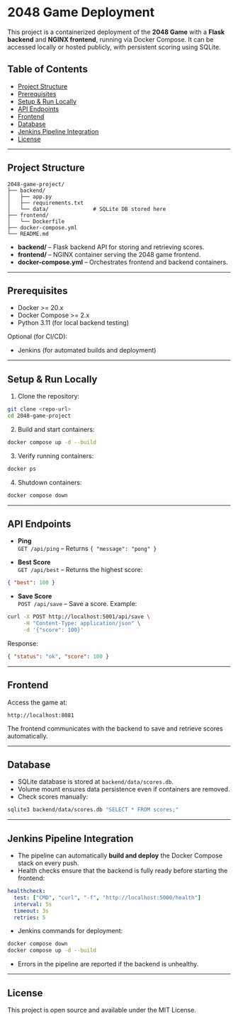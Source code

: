 # 2048 Game Deployment

This project is a containerized deployment of the **2048 Game** with a **Flask backend** and **NGINX frontend**, running via Docker Compose. It can be accessed locally or hosted publicly, with persistent scoring using SQLite.  

## Table of Contents
- [Project Structure](#project-structure)
- [Prerequisites](#prerequisites)
- [Setup & Run Locally](#setup--run-locally)
- [API Endpoints](#api-endpoints)
- [Frontend](#frontend)
- [Database](#database)
- [Jenkins Pipeline Integration](#jenkins-pipeline-integration)
- [License](#license)

---

## Project Structure

```
2048-game-project/
├── backend/
│   ├── app.py
│   ├── requirements.txt
│   └── data/              # SQLite DB stored here
├── frontend/
│   └── Dockerfile
├── docker-compose.yml
└── README.md
```

- **backend/** – Flask backend API for storing and retrieving scores.  
- **frontend/** – NGINX container serving the 2048 game frontend.  
- **docker-compose.yml** – Orchestrates frontend and backend containers.  

---

## Prerequisites

- Docker >= 20.x  
- Docker Compose >= 2.x  
- Python 3.11 (for local backend testing)  

Optional (for CI/CD):

- Jenkins (for automated builds and deployment)  

---

## Setup & Run Locally

1. Clone the repository:

```bash
git clone <repo-url>
cd 2048-game-project
```

2. Build and start containers:

```bash
docker compose up -d --build
```

3. Verify running containers:

```bash
docker ps
```

4. Shutdown containers:

```bash
docker compose down
```

---

## API Endpoints

- **Ping**  
`GET /api/ping` – Returns `{ "message": "pong" }`

- **Best Score**  
`GET /api/best` – Returns the highest score:  
```json
{ "best": 100 }
```

- **Save Score**  
`POST /api/save` – Save a score. Example:

```bash
curl -X POST http://localhost:5001/api/save \
     -H "Content-Type: application/json" \
     -d '{"score": 100}'
```

Response:

```json
{ "status": "ok", "score": 100 }
```

---

## Frontend

Access the game at:

```
http://localhost:8081
```

The frontend communicates with the backend to save and retrieve scores automatically.

---

## Database

- SQLite database is stored at `backend/data/scores.db`.
- Volume mount ensures data persistence even if containers are removed.
- Check scores manually:

```bash
sqlite3 backend/data/scores.db "SELECT * FROM scores;"
```

---

## Jenkins Pipeline Integration

- The pipeline can automatically **build and deploy** the Docker Compose stack on every push.
- Health checks ensure that the backend is fully ready before starting the frontend:

```yaml
healthcheck:
  test: ["CMD", "curl", "-f", "http://localhost:5000/health"]
  interval: 5s
  timeout: 3s
  retries: 5
```

- Jenkins commands for deployment:

```bash
docker compose down
docker compose up -d --build
```

- Errors in the pipeline are reported if the backend is unhealthy.  

---

## License

This project is open source and available under the MIT License.

